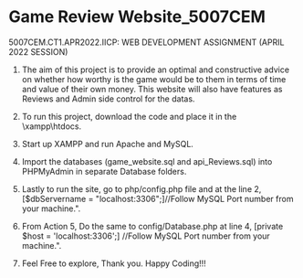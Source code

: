 # Game Review Website_5007CEM

5007CEM.CT1.APR2022.IICP: WEB DEVELOPMENT ASSIGNMENT (APRIL 2022 SESSION)


1. The aim of this project is to provide an optimal and constructive advice on whether how worthy is the game would be to them in terms of time and value of their own money. This website will also have features as Reviews and Admin side control for the datas. 

2. To run this project, download the code and place it in the \xampp\htdocs.

3. Start up XAMPP and run Apache and MySQL. 

4. Import the databases (game_website.sql and api_Reviews.sql) into PHPMyAdmin in separate Database folders. 

5. Lastly to run the site, go to php/config.php file and at the line 2, [$dbServername = "localhost:3306";]//Follow MySQL Port number from your machine.". 

6. From Action 5, Do the same to config/Database.php at line 4, [private $host = 'localhost:3306';] //Follow MySQL Port number from your machine.". 

7. Feel Free to explore, Thank you. Happy Coding!!!
